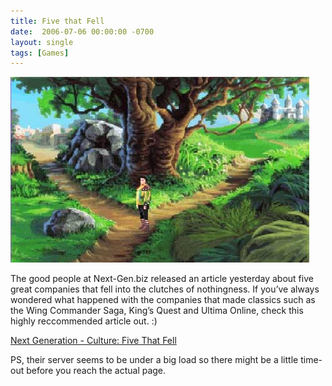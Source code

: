 ```yaml
---
title: Five that Fell
date:  2006-07-06 00:00:00 -0700
layout: single
tags: [Games]
---
```


![King's Quest](/images/kq.jpeg)

The good people at Next-Gen.biz released an article yesterday about five great companies that fell into the clutches of nothingness. If you’ve always wondered what happened with the companies that made classics such as the Wing Commander Saga, King’s Quest and Ultima Online, check this highly reccommended article out. :)

[Next Generation - Culture: Five That Fell](https://web.archive.org/web/20080124174218/http://www.next-gen.biz/index.php?option=com_content&task=view&id=3357&Itemid=2)

PS, their server seems to be under a big load so there might be a little time-out before you reach the actual page.
